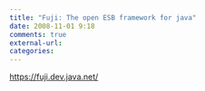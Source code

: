 ```yaml
---
title: "Fuji: The open ESB framework for java"
date: 2008-11-01 9:18
comments: true
external-url:
categories:
---
```

<https://fuji.dev.java.net/>
